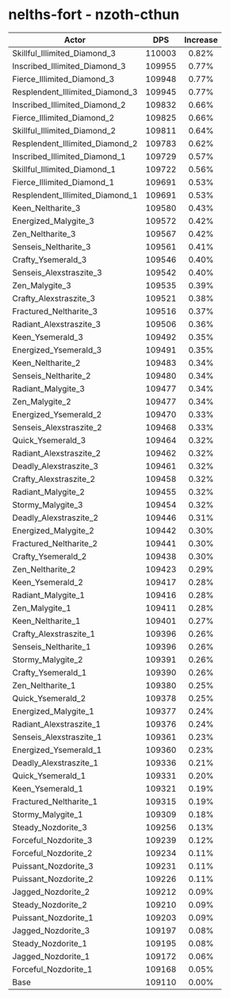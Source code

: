 # nelths-fort - nzoth-cthun
| Actor | DPS | Increase |
|---|:---:|:---:|
|Skillful_Illimited_Diamond_3|110003|0.82%|
|Inscribed_Illimited_Diamond_3|109955|0.77%|
|Fierce_Illimited_Diamond_3|109948|0.77%|
|Resplendent_Illimited_Diamond_3|109945|0.77%|
|Inscribed_Illimited_Diamond_2|109832|0.66%|
|Fierce_Illimited_Diamond_2|109825|0.66%|
|Skillful_Illimited_Diamond_2|109811|0.64%|
|Resplendent_Illimited_Diamond_2|109783|0.62%|
|Inscribed_Illimited_Diamond_1|109729|0.57%|
|Skillful_Illimited_Diamond_1|109722|0.56%|
|Fierce_Illimited_Diamond_1|109691|0.53%|
|Resplendent_Illimited_Diamond_1|109691|0.53%|
|Keen_Neltharite_3|109580|0.43%|
|Energized_Malygite_3|109572|0.42%|
|Zen_Neltharite_3|109567|0.42%|
|Senseis_Neltharite_3|109561|0.41%|
|Crafty_Ysemerald_3|109546|0.40%|
|Senseis_Alexstraszite_3|109542|0.40%|
|Zen_Malygite_3|109535|0.39%|
|Crafty_Alexstraszite_3|109521|0.38%|
|Fractured_Neltharite_3|109516|0.37%|
|Radiant_Alexstraszite_3|109506|0.36%|
|Keen_Ysemerald_3|109492|0.35%|
|Energized_Ysemerald_3|109491|0.35%|
|Keen_Neltharite_2|109483|0.34%|
|Senseis_Neltharite_2|109480|0.34%|
|Radiant_Malygite_3|109477|0.34%|
|Zen_Malygite_2|109477|0.34%|
|Energized_Ysemerald_2|109470|0.33%|
|Senseis_Alexstraszite_2|109468|0.33%|
|Quick_Ysemerald_3|109464|0.32%|
|Radiant_Alexstraszite_2|109462|0.32%|
|Deadly_Alexstraszite_3|109461|0.32%|
|Crafty_Alexstraszite_2|109458|0.32%|
|Radiant_Malygite_2|109455|0.32%|
|Stormy_Malygite_3|109454|0.32%|
|Deadly_Alexstraszite_2|109446|0.31%|
|Energized_Malygite_2|109442|0.30%|
|Fractured_Neltharite_2|109441|0.30%|
|Crafty_Ysemerald_2|109438|0.30%|
|Zen_Neltharite_2|109423|0.29%|
|Keen_Ysemerald_2|109417|0.28%|
|Radiant_Malygite_1|109416|0.28%|
|Zen_Malygite_1|109411|0.28%|
|Keen_Neltharite_1|109401|0.27%|
|Crafty_Alexstraszite_1|109396|0.26%|
|Senseis_Neltharite_1|109396|0.26%|
|Stormy_Malygite_2|109391|0.26%|
|Crafty_Ysemerald_1|109390|0.26%|
|Zen_Neltharite_1|109380|0.25%|
|Quick_Ysemerald_2|109378|0.25%|
|Energized_Malygite_1|109377|0.24%|
|Radiant_Alexstraszite_1|109376|0.24%|
|Senseis_Alexstraszite_1|109361|0.23%|
|Energized_Ysemerald_1|109360|0.23%|
|Deadly_Alexstraszite_1|109336|0.21%|
|Quick_Ysemerald_1|109331|0.20%|
|Keen_Ysemerald_1|109321|0.19%|
|Fractured_Neltharite_1|109315|0.19%|
|Stormy_Malygite_1|109309|0.18%|
|Steady_Nozdorite_3|109256|0.13%|
|Forceful_Nozdorite_3|109239|0.12%|
|Forceful_Nozdorite_2|109234|0.11%|
|Puissant_Nozdorite_3|109231|0.11%|
|Puissant_Nozdorite_2|109226|0.11%|
|Jagged_Nozdorite_2|109212|0.09%|
|Steady_Nozdorite_2|109210|0.09%|
|Puissant_Nozdorite_1|109203|0.09%|
|Jagged_Nozdorite_3|109197|0.08%|
|Steady_Nozdorite_1|109195|0.08%|
|Jagged_Nozdorite_1|109172|0.06%|
|Forceful_Nozdorite_1|109168|0.05%|
|Base|109110|0.00%|

